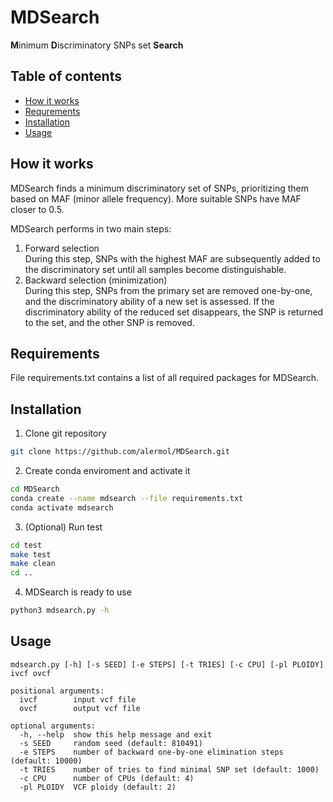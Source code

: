 # MDSearch
<!-- The repository contains script for the **M**inimum **D**iscriminatory SNPs set **Search** for barcoding. -->

**M**inimum **D**iscriminatory SNPs set **Search**

## Table of contents
- [How it works](#how-it-works)
- [Requrements](#requirements)
- [Installation](#installation)
- [Usage](#usage)


## How it works
MDSearch finds a minimum discriminatory set of SNPs, prioritizing them based on MAF (minor allele frequency). More suitable SNPs have MAF closer to 0.5.


MDSearch performs in two main steps:
1. Forward selection    
During this step, SNPs with the highest MAF are subsequently added to the discriminatory set until all samples become distinguishable.
2. Backward selection (minimization)    
During this step, SNPs from the primary set are removed one-by-one, and the discriminatory ability of a new set is assessed. If the discriminatory ability of the reduced set disappears, the SNP is returned to the set, and the other SNP is removed.


## Requirements
File requirements.txt contains a list of all required packages for MDSearch.


## Installation
1. Clone git repository
```bash
git clone https://github.com/alermol/MDSearch.git
```

2. Create conda enviroment and activate it
```bash
cd MDSearch
conda create --name mdsearch --file requirements.txt
conda activate mdsearch
```

3. (Optional) Run test
```bash
cd test
make test
make clean
cd ..
```

4. MDSearch is ready to use
```bash
python3 mdsearch.py -h
```

## Usage
```
mdsearch.py [-h] [-s SEED] [-e STEPS] [-t TRIES] [-c CPU] [-pl PLOIDY] ivcf ovcf

positional arguments:
  ivcf        input vcf file
  ovcf        output vcf file

optional arguments:
  -h, --help  show this help message and exit
  -s SEED     random seed (default: 810491)
  -e STEPS    number of backward one-by-one elimination steps (default: 10000)
  -t TRIES    number of tries to find minimal SNP set (default: 1000)
  -c CPU      number of CPUs (default: 4)
  -pl PLOIDY  VCF ploidy (default: 2)
```
